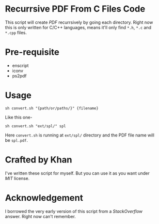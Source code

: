 # Recurrsive PDF From C Files Code
This script will create *PDF* recurrsively by going each directory. Right now
this is only written for C/C++ languages, means it'll only find `*.h`, `*.c` and
`*.cpp` files.

# Pre-requisite
- enscript
- iconv
- ps2pdf

# Usage
```
sh convert.sh "{path/or/paths/}" {filename}
```
Like this one-
```
sh convert.sh "ext/spl/" spl     
```
Here `convert.sh` is running at `ext/spl/` directory and the PDF file name will
be `spl.pdf`.
# Crafted by Khan
 I've written these script for myself. But you can use it as you want under *MIT* license.

# Acknowledgement
I borrowed the very early version of this script from a *StackOverflow* answer.
Right now can't remember.
